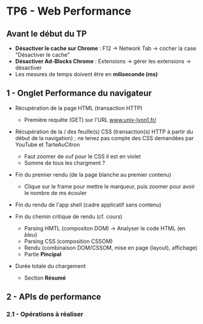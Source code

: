# TP6 - Web Performance

## Avant le début du TP

* **Désactiver le cache sur Chrome** : F12 -> Network Tab -> cocher la case "Désactiver le cache"
* **Désactiver Ad-Blocks Chrome** : Extensions -> gérer les extensions -> désactiver  
* Les mesures de temps doivent être en **miliseconde (ms)**

## 1 - Onglet Performance du navigateur

* Récupération de la page HTML (transaction HTTP)
  * Première requête (GET) sur l'URL www.univ-lyon1.fr/

* Récupération de la / des feuille(s) CSS (transaction(s) HTTP à partir du début de la navigation) ; ne tenez pas compte des CSS demandées par YouTube et TarteAuCitron
  * Faut zoomer de ouf pour le CSS il est en violet
  * Somme de tous les chargment ?

* Fin du premier rendu (de la page blanche au premier contenu)
  * Clique sur le frame pour mettre le marqueur, puis zoomer pour avoir le nombre de ms écouler

* Fin du rendu de l'app shell (cadre applicatif sans contenu)
  
* Fin du chemin critique de rendu (cf. cours) 
  * Parsing HMTL (compositon DOM) -> Analyser le code HTML (en *bleu*)
  * Parsing CSS (composition CSSOM)
  * Rendu (combinaison DOM/CSSOM, mise en page (layout), affichage)   
  * Partie **Pincipal** 

* Durée totale du chargement
  * Section **Résumé** 

## 2 - APIs de performance

### 2.1 - Opérations à réaliser